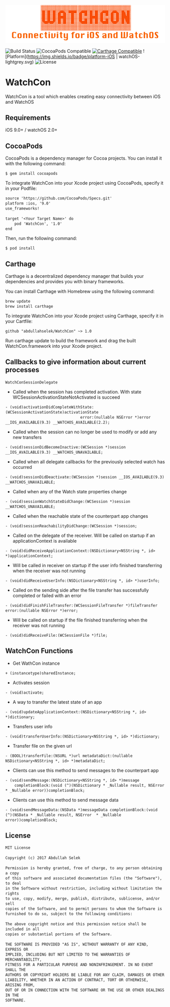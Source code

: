 ![WatchCon](https://github.com/abdullahselek/WatchCon/blob/master/Images/watchcon.png)

![Build Status](https://travis-ci.org/abdullahselek/WatchCon.svg?branch=master)
![CocoaPods Compatible](https://img.shields.io/cocoapods/v/WatchCon.svg)
[![Carthage Compatible](https://img.shields.io/badge/Carthage-compatible-4BC51D.svg?style=flat)](https://github.com/Carthage/Carthage)
![Platform](https://img.shields.io/badge/platform-iOS | watchOS-lightgrey.svg)
![License](https://img.shields.io/dub/l/vibe-d.svg)

# WatchCon
WatchCon is a tool which enables creating easy connectivity between iOS and WatchOS

## Requirements
iOS 9.0+ / watchOS 2.0+

## CocoaPods

CocoaPods is a dependency manager for Cocoa projects. You can install it with the following command:
```	
$ gem install cocoapods
```
To integrate WatchCon into your Xcode project using CocoaPods, specify it in your Podfile:
```
source 'https://github.com/CocoaPods/Specs.git'
platform :ios, '9.0'
use_frameworks!

target '<Your Target Name>' do
	pod 'WatchCon', '1.0'
end
```
Then, run the following command:
```
$ pod install
```
## Carthage

Carthage is a decentralized dependency manager that builds your dependencies and provides you with binary frameworks.

You can install Carthage with Homebrew using the following command:

```
brew update
brew install carthage
```

To integrate WatchCon into your Xcode project using Carthage, specify it in your Cartfile:

```
github "abdullahselek/WatchCon" ~> 1.0
```

Run carthage update to build the framework and drag the built WatchCon.framework into your Xcode project.

## Callbacks to give information about current processes
```
WatchConSessionDelegate
```

- Called when the session has completed activation. With state WCSessionActivationStateNotActivated is succeed
```
- (void)activationDidCompleteWithState:(WCSessionActivationState)activationState
                                 error:(nullable NSError *)error __IOS_AVAILABLE(9.3) __WATCHOS_AVAILABLE(2.2);
```

- Called when the session can no longer be used to modify or add any new transfers
```
- (void)sessionDidBecomeInactive:(WCSession *)session __IOS_AVAILABLE(9.3) __WATCHOS_UNAVAILABLE;
```

- Called when all delegate callbacks for the previously selected watch has occurred 
```
- (void)sessionDidDeactivate:(WCSession *)session __IOS_AVAILABLE(9.3) __WATCHOS_UNAVAILABLE;
```

- Called when any of the Watch state properties change
```
- (void)sessionWatchStateDidChange:(WCSession *)session __WATCHOS_UNAVAILABLE;
```

- Called when the reachable state of the counterpart app changes
```
- (void)sessionReachabilityDidChange:(WCSession *)session;
```

- Called on the delegate of the receiver. Will be called on startup if an applicationContext is available
```
- (void)didReceiveApplicationContext:(NSDictionary<NSString *, id> *)applicationContext;
```

- Will be called in receiver on startup if the user info finished transferring when the receiver was not running
```
- (void)didReceiveUserInfo:(NSDictionary<NSString *, id> *)userInfo;
```

- Called on the sending side after the file transfer has successfully completed or failed with an error
```
- (void)didFinishFileTransfer:(WCSessionFileTransfer *)fileTransfer error:(nullable NSError *)error;
```

- Will be called on startup if the file finished transferring when the receiver was not running
```
- (void)didReceiveFile:(WCSessionFile *)file;
```

## WatchCon Functions

- Get WathCon instance
```
+ (instancetype)sharedInstance;
```

- Activates session
```
- (void)activate;
```

- A way to transfer the latest state of an app
```
- (void)updateApplicationContext:(NSDictionary<NSString *, id> *)dictionary;
```

- Transfers user info
```
- (void)transferUserInfo:(NSDictionary<NSString *, id> *)dictionary;
```

- Transfer file on the given url
```
- (BOOL)transferFile:(NSURL *)url metadataDict:(nullable NSDictionary<NSString *, id> *)metadataDict;
```

- Clients can use this method to send messages to the counterpart app
```
- (void)sendMessage:(NSDictionary<NSString *, id> *)message
    completionBlock:(void (^)(NSDictionary * _Nullable result, NSError  * _Nullable error))completionBlock;
```

- Clients can use this method to send message data
```
- (void)sendMessageData:(NSData *)messageData completionBlock:(void (^)(NSData * _Nullable result, NSError  * _Nullable error))completionBlock;
```

## License
```
MIT License

Copyright (c) 2017 Abdullah Selek

Permission is hereby granted, free of charge, to any person obtaining a copy
of this software and associated documentation files (the "Software"), to deal
in the Software without restriction, including without limitation the rights
to use, copy, modify, merge, publish, distribute, sublicense, and/or sell
copies of the Software, and to permit persons to whom the Software is
furnished to do so, subject to the following conditions:

The above copyright notice and this permission notice shall be included in all
copies or substantial portions of the Software.

THE SOFTWARE IS PROVIDED "AS IS", WITHOUT WARRANTY OF ANY KIND, EXPRESS OR
IMPLIED, INCLUDING BUT NOT LIMITED TO THE WARRANTIES OF MERCHANTABILITY,
FITNESS FOR A PARTICULAR PURPOSE AND NONINFRINGEMENT. IN NO EVENT SHALL THE
AUTHORS OR COPYRIGHT HOLDERS BE LIABLE FOR ANY CLAIM, DAMAGES OR OTHER
LIABILITY, WHETHER IN AN ACTION OF CONTRACT, TORT OR OTHERWISE, ARISING FROM,
OUT OF OR IN CONNECTION WITH THE SOFTWARE OR THE USE OR OTHER DEALINGS IN THE
SOFTWARE.
```